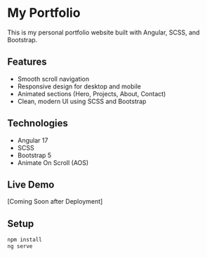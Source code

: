 # My Portfolio

This is my personal portfolio website built with Angular, SCSS, and Bootstrap.

## Features
- Smooth scroll navigation
- Responsive design for desktop and mobile
- Animated sections (Hero, Projects, About, Contact)
- Clean, modern UI using SCSS and Bootstrap

## Technologies
- Angular 17
- SCSS
- Bootstrap 5
- Animate On Scroll (AOS)

## Live Demo
[Coming Soon after Deployment]

## Setup
```bash
npm install
ng serve